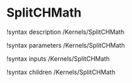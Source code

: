 <!-- MOOSE Documentation Stub: Remove this when content is added. -->

# SplitCHMath
!syntax description /Kernels/SplitCHMath

!syntax parameters /Kernels/SplitCHMath

!syntax inputs /Kernels/SplitCHMath

!syntax children /Kernels/SplitCHMath
